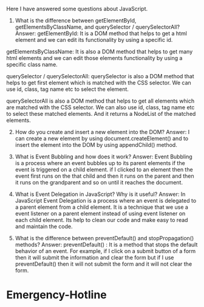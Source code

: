 Here I have answered some questions about JavaScript.

1. What is the difference between getElementById, getElementsByClassName, and querySelector / querySelectorAll?
Answer: 
 getElementById: It is a DOM method that helps to get a html element and we can edit its functionality by using a specific id. 

 getElementsByClassName: It is also a DOM method that helps to get many html elements and we can edit those elements functionality by using a specific class name. 

 querySelector / querySelectorAll: 
 querySelector is also a DOM method that helps to get first element which is matched with the CSS selector. We can use id, class, tag name etc to select the element.

 querySelectorAll is also a DOM method that helps to get all elements which are matched with the CSS selector. We can also use id, class, tag name etc to select these matched elements. And it returns a NodeList of the matched elements.

2.  How do you create and insert a new element into the DOM?
Answer: 
 I can create a new element by using document.createElement() and to insert the element into the DOM by using appendChild() method. 

3. What is Event Bubbling and how does it work?
Answer: 
 Event Bubbling is a process where an event bubbles up to its parent elements if the event is triggered on a child element. if I clicked to an element then the event first runs on the that child and then it runs on the parent and then it runs on the grandparent and so on until it reaches the document.

4. What is Event Delegation in JavaScript? Why is it useful?
Answer: 
 In JavaScript Event Delegation is a process where an event is delegated to a parent element from a child element. It is a technique that we use a event listener on a parent element instead of using event listener on each child element. Its help to clean our code and make easy to read and maintain the code.

5. What is the difference between preventDefault() and stopPropagation() methods?
Answer: 
 preventDefault() : It is a method that stops the default behavior of an event. For example, if I click on a submit button of a form then it will submit the information and clear the form but if I use preventDefault() then it will not submit the form and it will not clear the form.

 # Emergency-Hotline
